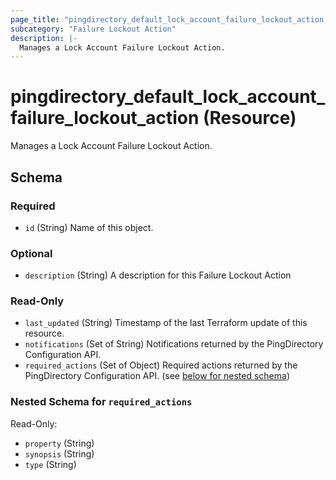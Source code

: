 ```yaml
---
page_title: "pingdirectory_default_lock_account_failure_lockout_action Resource - terraform-provider-pingdirectory"
subcategory: "Failure Lockout Action"
description: |-
  Manages a Lock Account Failure Lockout Action.
---
```


# pingdirectory_default_lock_account_failure_lockout_action (Resource)

Manages a Lock Account Failure Lockout Action.



<!-- schema generated by tfplugindocs -->
## Schema

### Required

- `id` (String) Name of this object.

### Optional

- `description` (String) A description for this Failure Lockout Action

### Read-Only

- `last_updated` (String) Timestamp of the last Terraform update of this resource.
- `notifications` (Set of String) Notifications returned by the PingDirectory Configuration API.
- `required_actions` (Set of Object) Required actions returned by the PingDirectory Configuration API. (see [below for nested schema](#nestedatt--required_actions))

<a id="nestedatt--required_actions"></a>
### Nested Schema for `required_actions`

Read-Only:

- `property` (String)
- `synopsis` (String)
- `type` (String)



